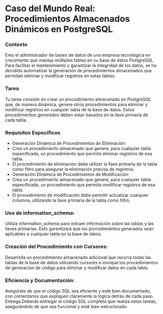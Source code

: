 # Caso del Mundo Real: Procedimientos Almacenados Dinámicos en PostgreSQL
### Contexto
Eres el administrador de bases de datos de una empresa tecnológica en crecimiento que maneja múltiples tablas en su base de datos PostgreSQL. Para facilitar el mantenimiento y garantizar la integridad de los datos, se ha decidido automatizar la generación de procedimientos almacenados que permitan eliminar y modificar registros en estas tablas.
### Tarea
Tu tarea consiste en crear un procedimiento almacenado en PostgreSQL que, de manera dinámica, genere otros procedimientos para eliminar y modificar registros en cualquier tabla de la base de datos. Estos procedimientos generados deben estar basados en la llave primaria de cada tabla.
### Requisitos Específicos
- Generación Dinámica de Procedimientos de Eliminación:
- Crea un procedimiento almacenado que genere, para cualquier tabla especificada, un procedimiento que permita eliminar registros de esa tabla.
- El procedimiento de eliminación debe utilizar la llave primaria de la tabla como filtro para asegurar la eliminación precisa de registros.
- Generación Dinámica de Procedimientos de Modificación:
- Crea un procedimiento almacenado que genere, para cualquier tabla especificada, un procedimiento que permita modificar registros de esa tabla.
- El procedimiento de modificación debe permitir actualizar cualquier columna, utilizando la llave primaria de la tabla como filtro.
### Uso de information_schema:
Utiliza information_schema para extraer información sobre las tablas y las llaves primarias. Esto garantizará que los procedimientos generados sean aplicables a cualquier tabla en la base de datos.
### Creación del Procedimiento con Cursores:
Desarrolla un procedimiento almacenado adicional que recorra todas las tablas de la base de datos utilizando cursores e invoque los procedimientos de generación de código para eliminar y modificar datos en cada tabla.
### Eficiencia y Documentación:
Asegúrate de que el código SQL sea eficiente y esté bien documentado, con comentarios que expliquen claramente la lógica detrás de cada paso.
Entrega
Deberás entregar el código SQL completo que realiza estas tareas, asegurándote de que sea funcional y esté bien estructurado.
